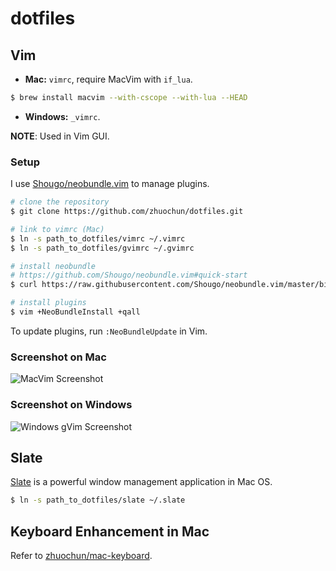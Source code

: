# dotfiles

## Vim

- **Mac:** `vimrc`, require MacVim with `if_lua`.

``` bash
$ brew install macvim --with-cscope --with-lua --HEAD
```

- **Windows:** `_vimrc`.

**NOTE**: Used in Vim GUI.

### Setup

I use [Shougo/neobundle.vim](https://github.com/Shougo/neobundle.vim) to manage plugins.

``` bash
# clone the repository
$ git clone https://github.com/zhuochun/dotfiles.git

# link to vimrc (Mac)
$ ln -s path_to_dotfiles/vimrc ~/.vimrc
$ ln -s path_to_dotfiles/gvimrc ~/.gvimrc

# install neobundle
# https://github.com/Shougo/neobundle.vim#quick-start
$ curl https://raw.githubusercontent.com/Shougo/neobundle.vim/master/bin/install.sh | sh

# install plugins
$ vim +NeoBundleInstall +qall
```

To update plugins, run `:NeoBundleUpdate` in Vim.

### Screenshot on Mac

![MacVim Screenshot](http://i.imgur.com/kMowUrZ.jpg)

### Screenshot on Windows

![Windows gVim Screenshot](http://i.imgur.com/Qs205Th.png)

## Slate

[Slate](https://github.com/jigish/slate) is a powerful window management application in Mac OS.

``` bash
$ ln -s path_to_dotfiles/slate ~/.slate
```

## Keyboard Enhancement in Mac

Refer to [zhuochun/mac-keyboard](https://github.com/zhuochun/mac-keyboard).

